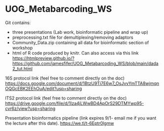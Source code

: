 # UOG_Metabarcoding_WS
Git contains:
* three presentations (Lab work, bioinformatic pipeline and wrap up)
* preprocessing.txt file for demultiplexing/removing adaptors
* Community_Data.zip containing all data for bioinformatic section of workshop
* html of R code produced by knitr. Can also access via this link https://htmlpreview.github.io/?https://github.com/jamesfifer/UOG_Metabarcoding_WS/blob/main/dada2_tut.html


16S protocol link (feel free to comment directly on the doc) https://docs.google.com/document/d/1BtzU9Ti7E6w7_OsJvvYmTTA8wjmqnOQGcEBK2EEhOuA/edit?usp=sharing

ITS2 protocol link (feel free to comment directly on the doc) https://drive.google.com/file/d/1Iza4jLWwBD4ApOrS29DTMYwp95-cvr6z/view?usp=sharing

Presentation bioinformatics pipeline (link expires 9/1- email me if you want the lecture after this date). https://we.tl/t-6Eptr0lgmw
